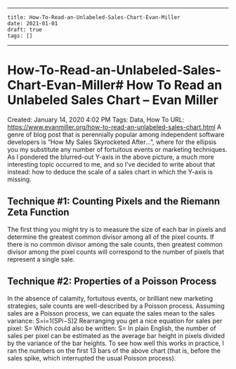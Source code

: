 
---
    title: How-To-Read-an-Unlabeled-Sales-Chart-Evan-Miller
    date: 2021-01-01    
    draft: true
    tags: []
---
# How-To-Read-an-Unlabeled-Sales-Chart-Evan-Miller# How To Read an Unlabeled Sales Chart – Evan Miller
Created: January 14, 2020 4:02 PM
Tags: Data, How To
URL: https://www.evanmiller.org/how-to-read-an-unlabeled-sales-chart.html
A genre of blog post that is perennially popular among independent software developers is “How My Sales Skyrocketed After…”, where for the ellipsis you my substitute any number of fortuitous events or marketing techniques.
As I pondered the blurred-out Y-axis in the above picture, a much more interesting topic occurred to me, and so I’ve decided to write about that instead: how to deduce the scale of a sales chart in which the Y-axis is missing.
## Technique #1: Counting Pixels and the Riemann Zeta Function
The first thing you might try is to measure the size of each bar in pixels and determine the greatest common divisor among all of the pixel counts.
If there is no common divisor among the sale counts, then greatest common divisor among the pixel counts will correspond to the number of pixels that represent a single sale.
## Technique #2: Properties of a Poisson Process
In the absence of calamity, fortuitous events, or brilliant new marketing strategies, sale counts are well-described by a Poisson process.
Assuming sales are a Poisson process, we can equate the sales mean to the sales variance:
S=i=1(SPi−S)2
Rearranging you get a nice equation for sales per pixel:
S=
Which could also be written:
S=
In plain English, the number of sales per pixel can be estimated as the average bar height in pixels divided by the variance of the bar heights.
To see how well this works in practice, I ran the numbers on the first 13 bars of the above chart (that is, before the sales spike, which interrupted the usual Poisson process).
